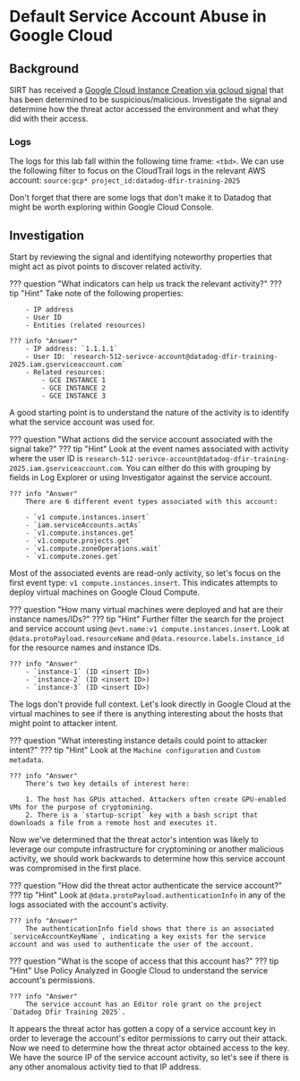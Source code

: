 # Default Service Account Abuse in Google Cloud

## Background

SIRT has received a [Google Cloud Instance Creation via gcloud signal](https://app.datadoghq.com/security?query=%40workflow.rule.type%3A%28%22Log%20Detection%22%20OR%20%22Signal%20Correlation%22%29%20source%3Agcp&agg_m=count&agg_m_source=base&agg_t=count&column=time&event=AwAAAZU4_Ad1_vpBkQAAABhBWlU0X0FkMUFBQURFUTUyRDlVaFR3QUEAAAAkMDE5NTM4ZmQtZjVmMC00ODRmLWEzMjktMGZmNDU3ZDIxMmY3AAAFUg&fromUser=false&order=desc&product=siem&start=1740331935795&end=1740418335795&paused=false) that has been determined to be suspicious/malicious. Investigate the signal and determine how the threat actor accessed the environment and what they did with their access.

### Logs
The logs for this lab fall within the following time frame: `<tbd>`.
We can use the following filter to focus on the CloudTrail logs in the relevant AWS account:
`source:gcp* project_id:datadog-dfir-training-2025` 

Don't forget that there are some logs that don't make it to Datadog that might be worth exploring within Google Cloud Console.

## Investigation

Start by reviewing the signal and identifying noteworthy properties that might act as pivot points to discover related activity. 

??? question "What indicators can help us track the relevant activity?"
    ??? tip "Hint"
        Take note of the following properties:   

        - IP address  
        - User ID   
        - Entities (related resources)  

    ??? info "Answer"
        - IP address: `1.1.1.1`
        - User ID: `research-512-serivce-account@datadog-dfir-training-2025.iam.gserviceaccount.com`
        - Related resources:   
            - GCE INSTANCE 1
            - GCE INSTANCE 2
            - GCE INSTANCE 3

A good starting point is to understand the nature of the activity is to identify what the service account was used for.

??? question "What actions did the service account associated with the signal take?"
    ??? tip "Hint"
        Look at the event names associated with activity where the user ID is `research-512-serivce-account@datadog-dfir-training-2025.iam.gserviceaccount.com`. You can either do this with grouping by fields in Log Explorer or using Investigator against the service account. 

    ??? info "Answer"
        There are 6 different event types associated with this account:   

        - `v1 compute.instances.insert` 
        - `iam.serviceAccounts.actAs`
        - `v1.compute.instances.get`
        - `v1.compute.projects.get`
        - `v1.compute.zoneOperations.wait`  
        - `v1.compute.zones.get` 

Most of the associated events are read-only activity, so let's focus on the first event type: `v1 compute.instances.insert`. This indicates attempts to deploy virtual machines on Google Cloud Compute.

??? question "How many virtual machines were deployed and hat are their instance names/IDs?"
    ??? tip "Hint"
        Further filter the search for the project and service account using `@evt.name:v1 compute.instances.insert`. Look at `@data.protoPayload.resourceName` and `@data.resource.labels.instance_id` for the resource names and instance IDs.

    ??? info "Answer"
        - `instance-1` (ID <insert ID>)
        - `instance-2` (ID <insert ID>)
        - `instance-3` (ID <insert ID>)

The logs don't provide full context. Let's look directly in Google Cloud at the virtual machines to see if there is anything interesting about the hosts that might point to attacker intent.

??? question "What interesting instance details could point to attacker intent?"
    ??? tip "Hint"
        Look at the `Machine configuration` and `Custom metadata`.

    ??? info "Answer"
        There's two key details of interest here:  

        1. The host has GPUs attached. Attackers often create GPU-enabled VMs for the purpose of cryptomining.
        2. There is a `startup-script` key with a bash script that downloads a file from a remote host and executes it.

Now we've determined that the threat actor's intention was likely to leverage our compute infrastructure for cryptomining or another malicious activity, we should work backwards to determine how this service account was compromised in the first place. 


??? question "How did the threat actor authenticate the service account?"
    ??? tip "Hint"
        Look at `@data.protoPayload.authenticationInfo` in any of the logs associated with the account's activity.

    ??? info "Answer"
        The authenticationInfo field shows that there is an associated `serviceAccountKeyName`, indicating a key exists for the service account and was used to authenticate the user of the account.

??? question "What is the scope of access that this account has?"
    ??? tip "Hint"
        Use Policy Analyzed in Google Cloud to understand the service account's permissions. 

    ??? info "Answer"
        The service account has an Editor role grant on the project `Datadog Dfir Training 2025`.

It appears the threat actor has gotten a copy of a service account key in order to leverage the account's editor permissions to carry out their attack. Now we need to determine how the threat actor obtained access to the key. We have the source IP of the service account activity, so let's see if there is any other anomalous activity tied to that IP address.

